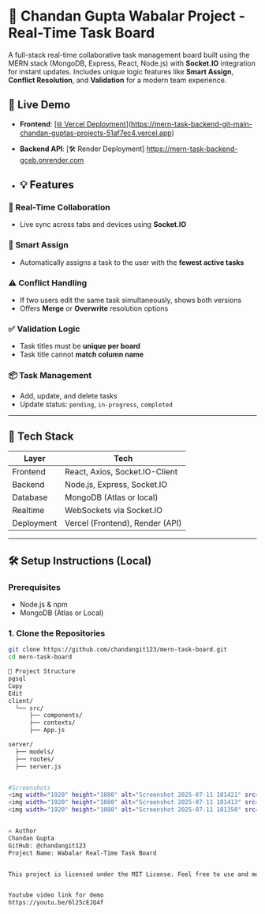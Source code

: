 # 🧠 Chandan Gupta Wabalar Project - Real-Time Task Board
A full-stack real-time collaborative task management board built using the MERN stack (MongoDB, Express, React, Node.js) with **Socket.IO** integration for instant updates. Includes unique logic features like **Smart Assign**, **Conflict Resolution**, and **Validation** for a modern team experience.

## 🚀 Live Demo

- **Frontend**: [[🌐 Vercel Deployment](https://your-vercel-url.vercel.app)](https://mern-task-backend-git-main-chandan-guptas-projects-51af7ec4.vercel.app)
- **Backend API**: [🛠️ Render Deployment] https://mern-task-backend-gceb.onrender.com

- ## 💡 Features

### 🔁 Real-Time Collaboration
- Live sync across tabs and devices using **Socket.IO**

### 🎯 Smart Assign
- Automatically assigns a task to the user with the **fewest active tasks**

### ⚠️ Conflict Handling
- If two users edit the same task simultaneously, shows both versions
- Offers **Merge** or **Overwrite** resolution options

### ✅ Validation Logic
- Task titles must be **unique per board**
- Task title cannot **match column name**

### 📦 Task Management
- Add, update, and delete tasks
- Update status: `pending`, `in-progress`, `completed`

---

## 🧰 Tech Stack

| Layer      | Tech                              |
|------------|-----------------------------------|
| Frontend   | React, Axios, Socket.IO-Client    |
| Backend    | Node.js, Express, Socket.IO       |
| Database   | MongoDB (Atlas or local)          |
| Realtime   | WebSockets via Socket.IO          |
| Deployment | Vercel (Frontend), Render (API)   |

---

## 🛠️ Setup Instructions (Local)

### Prerequisites
- Node.js & npm
- MongoDB (Atlas or Local)

### 1. Clone the Repositories

```bash
git clone https://github.com/chandangit123/mern-task-board.git
cd mern-task-board

📂 Project Structure
pgsql
Copy
Edit
client/
  └── src/
      ├── components/
      ├── contexts/
      ├── App.js

server/
  ├── models/
  ├── routes/
  ├── server.js


#Screenshots
<img width="1920" height="1080" alt="Screenshot 2025-07-11 181421" src="https://github.com/user-attachments/assets/ef6d1c71-7fbc-45c2-9a82-51df959eda16" />
<img width="1920" height="1080" alt="Screenshot 2025-07-11 181413" src="https://github.com/user-attachments/assets/949e397c-2654-4467-b943-8a41fdda6e0c" />
<img width="1920" height="1080" alt="Screenshot 2025-07-11 181350" src="https://github.com/user-attachments/assets/a582566d-5ca7-4f27-865f-99a03fbca0f8" />


✍️ Author
Chandan Gupta
GitHub: @chandangit123
Project Name: Wabalar Real-Time Task Board


This project is licensed under the MIT License. Feel free to use and modify.


Youtube video link for demo
https://youtu.be/6l25cEJQ4f

























